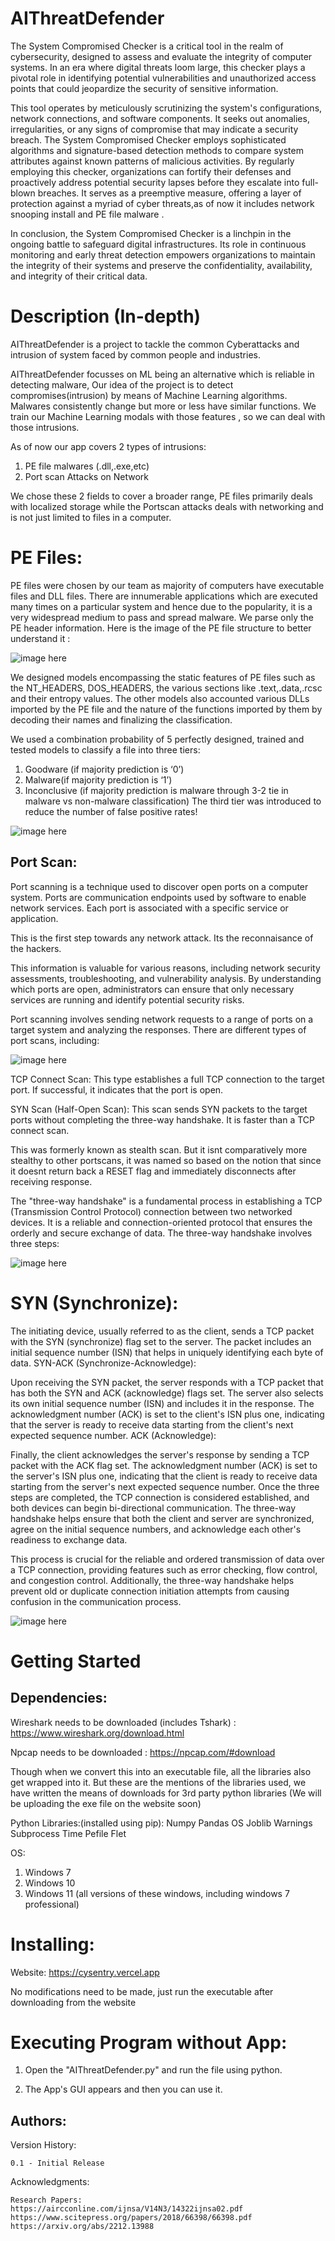 

# AIThreatDefender

The System Compromised Checker is a critical tool in the realm of cybersecurity, designed to assess and evaluate the integrity of computer systems. In an era where digital threats loom large, this checker plays a pivotal role in identifying potential vulnerabilities and unauthorized access points that could jeopardize the security of sensitive information. 

This tool operates by meticulously scrutinizing the system's configurations, network connections, and software components. It seeks out anomalies, irregularities, or any signs of compromise that may indicate a security breach. The System Compromised Checker employs sophisticated algorithms and signature-based detection methods to compare system attributes against known patterns of malicious activities. By regularly employing this checker, organizations can fortify their defenses and proactively address potential security lapses before they escalate into full-blown breaches. It serves as a preemptive measure, offering a layer of protection against a myriad of cyber threats,as of now it includes network snooping install and PE file malware .

 In conclusion, the System Compromised Checker is a linchpin in the ongoing battle to safeguard digital infrastructures. Its role in continuous monitoring and early threat detection empowers organizations to maintain the integrity of their systems and preserve the confidentiality, availability, and integrity of their critical data.

# Description (In-depth)

AIThreatDefender is a project to tackle the common Cyberattacks and intrusion of system faced by common people and industries.

AIThreatDefender focusses on ML being an alternative which is reliable in detecting malware,
Our idea of the project is to detect compromises(intrusion) by means of Machine Learning algorithms. 
Malwares consistently change but more or less have similar functions.
We train our Machine Learning modals with those features , so we can deal with those intrusions.

As of now our app covers 2 types of intrusions:
1) PE file malwares (.dll,.exe,etc)
2) Port scan Attacks on Network

We chose these 2 fields to cover a broader range, PE files primarily deals with localized storage
while the Portscan attacks deals with networking and is not just limited to files in a computer. 

# PE Files:

PE files were chosen by our team as majority of computers have executable files and DLL files. There are innumerable applications which are executed many times on a particular system and hence due to the popularity, it is a very widespread medium to pass and spread malware.
We parse only the PE header information. Here is the image of the PE file structure to better understand it :

![image here](readme_images/Portable-executable-file-format.png)

We designed models encompassing the static features of PE files such as the NT_HEADERS, DOS_HEADERS, the various sections like .text,.data,.rcsc and their entropy values. The other models also accounted various DLLs imported by the PE file and the nature of the functions imported by them by decoding their names and finalizing the classification.

We used a combination probability of 5 perfectly designed, trained and tested models to classify a file into three tiers:

1) Goodware (if majority prediction is ‘0’)
2) Malware(if majority prediction is ‘1’)
3) Inconclusive (if majority prediction is malware through 3-2 tie in malware vs non-malware classification)
The third tier was introduced to reduce the number of false positive rates!

![image here](readme_images/PE-Structure.png)


## Port Scan:

Port scanning is a technique used to discover open ports on a computer system. Ports are communication endpoints used by software to enable network services. Each port is associated with a specific service or application.

This is the first step towards any network attack. Its the reconnaisance of the hackers. 


This information is valuable for various reasons, including network security assessments, troubleshooting, and vulnerability analysis. By understanding which ports are open, administrators can ensure that only necessary services are running and identify potential security risks.

Port scanning involves sending network requests to a range of ports on a target system and analyzing the responses. There are different types of port scans, including:

![image here](readme_images/white.jpg)

TCP Connect Scan: This type establishes a full TCP connection to the target port. If successful, it indicates that the port is open.

SYN Scan (Half-Open Scan): This scan sends SYN packets to the target ports without completing the three-way handshake. It is faster than a TCP connect scan.

This was formerly known as stealth scan. But it isnt comparatively more stealthy to other portscans, it was named so based on the notion that since it doesnt return back a RESET flag and immediately disconnects after receiving response.

The "three-way handshake" is a fundamental process in establishing a TCP (Transmission Control Protocol) connection between two networked devices. It is a reliable and connection-oriented protocol that ensures the orderly and secure exchange of data. The three-way handshake involves three steps:

![image here](readme_images/porter.png)

# SYN (Synchronize):

The initiating device, usually referred to as the client, sends a TCP packet with the SYN (synchronize) flag set to the server.
The packet includes an initial sequence number (ISN) that helps in uniquely identifying each byte of data.
SYN-ACK (Synchronize-Acknowledge):

Upon receiving the SYN packet, the server responds with a TCP packet that has both the SYN and ACK (acknowledge) flags set.
The server also selects its own initial sequence number (ISN) and includes it in the response.
The acknowledgment number (ACK) is set to the client's ISN plus one, indicating that the server is ready to receive data starting from the client's next expected sequence number.
ACK (Acknowledge):

Finally, the client acknowledges the server's response by sending a TCP packet with the ACK flag set.
The acknowledgment number (ACK) is set to the server's ISN plus one, indicating that the client is ready to receive data starting from the server's next expected sequence number.
Once the three steps are completed, the TCP connection is considered established, and both devices can begin bi-directional communication. The three-way handshake helps ensure that both the client and server are synchronized, agree on the initial sequence numbers, and acknowledge each other's readiness to exchange data.

This process is crucial for the reliable and ordered transmission of data over a TCP connection, providing features such as error checking, flow control, and congestion control. Additionally, the three-way handshake helps prevent old or duplicate connection initiation attempts from causing confusion in the communication process.

![image here](readme_images/3way.png)


# Getting Started
## Dependencies:

Wireshark needs to be downloaded (includes Tshark) : https://www.wireshark.org/download.html

Npcap needs to be downloaded : https://npcap.com/#download

Though when we convert this into an executable file, all the libraries also get wrapped into it.
But these are the mentions of the libraries used, we have written the means of downloads for 3rd party python libraries
(We will be uploading the exe file on the website soon)

Python Libraries:(installed using pip):
Numpy Pandas OS Joblib Warnings Subprocess Time Pefile Flet 

OS:
1) Windows 7
2) Windows 10
3) Windows 11
(all versions of these windows, including windows 7 professional)


# Installing:

Website: https://cysentry.vercel.app

No modifications need to be made, just run the executable after downloading from the website


# Executing Program without App:

1) Open the "AIThreatDefender.py" and run the file using python.

2) The App's GUI appears and then you can use it.

## Authors:



Version History:

    0.1 - Initial Release

Acknowledgments:

    Research Papers:
    https://aircconline.com/ijnsa/V14N3/14322ijnsa02.pdf
    https://www.scitepress.org/papers/2018/66398/66398.pdf
    https://arxiv.org/abs/2212.13988



